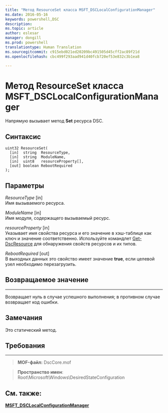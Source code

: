 ```yaml
---
title: "Метод ResourceSet класса MSFT_DSCLocalConfigurationManager"
ms.date: 2016-05-16
keywords: powershell,DSC
description: 
ms.topic: article
author: eslesar
manager: dongill
ms.prod: powershell
translationtype: Human Translation
ms.sourcegitcommit: c915ebd021ed20209bc491505d45cff2ac89f21d
ms.openlocfilehash: cbc499f293aad941d40fcb720ef53e832c3b1ea8

---
```



# Метод ResourceSet класса MSFT_DSCLocalConfigurationManager

Напрямую вызывает метод **Set** ресурса DSC.

Синтаксис
------

```mof
uint32 ResourceSet(
  [in]  string  ResourceType,
  [in]  string  ModuleName,
  [in]  uint8   resourceProperty[],
  [out] boolean RebootRequired
);
```

Параметры
----------

*ResourceType* \[in\]  
Имя вызываемого ресурса.

*ModuleName* \[in\]  
Имя модуля, содержащего вызываемый ресурс.

*resourceProperty* \[in\]  
Указывает имя свойства ресурса и его значение в хэш-таблице как ключ и значение соответственно. Используйте командлет [Get-DscResource](https://technet.microsoft.com/en-us/library/dn521625.aspx) для обнаружения свойств ресурсов и их типов.

*RebootRequired* \[out\]  
В выходных данных это свойство имеет значение **true**, если целевой узел необходимо перезагрузить.

## Возвращаемое значение
------------

Возвращает нуль в случае успешного выполнения; в противном случае возвращает код ошибки.

## Замечания

Это статический метод.

## Требования
------------
>**MOF-файл:** DscCore.mof

>**Пространство имен**: Root\Microsoft\Windows\DesiredStateConfiguration


## См. также:


[**MSFT_DSCLocalConfigurationManager**](msft-dsclocalconfigurationmanager.md)

 

 






<!--HONumber=Aug16_HO3-->


